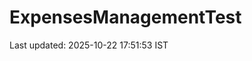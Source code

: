 # ExpensesManagementTest






























































































































































































































































































Last updated: 2025-10-22 17:51:53 IST
